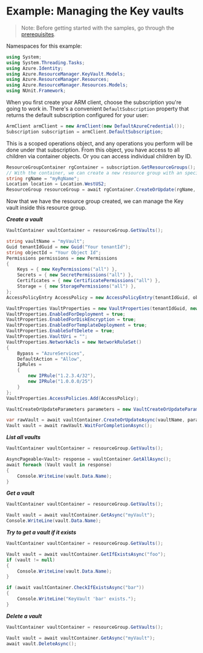 # Example: Managing the Key vaults

>Note: Before getting started with the samples, go through the [prerequisites](https://github.com/Azure/azure-sdk-for-net/tree/main/sdk/resourcemanager/Azure.ResourceManager#prerequisites).

Namespaces for this example:

```C# Snippet:Manage_KeyVaults_Namespaces
using System;
using System.Threading.Tasks;
using Azure.Identity;
using Azure.ResourceManager.KeyVault.Models;
using Azure.ResourceManager.Resources;
using Azure.ResourceManager.Resources.Models;
using NUnit.Framework;
```

When you first create your ARM client, choose the subscription you're going to work in. There's a convenient `DefaultSubscription` property that returns the default subscription configured for your user:

```C# Snippet:Readme_DefaultSubscription
ArmClient armClient = new ArmClient(new DefaultAzureCredential());
Subscription subscription = armClient.DefaultSubscription;
```

This is a scoped operations object, and any operations you perform will be done under that subscription. From this object, you have access to all children via container objects. Or you can access individual children by ID.

```C# Snippet:Readme_GetResourceGroupContainer
ResourceGroupContainer rgContainer = subscription.GetResourceGroups();
// With the container, we can create a new resource group with an specific name
string rgName = "myRgName";
Location location = Location.WestUS2;
ResourceGroup resourceGroup = await rgContainer.CreateOrUpdate(rgName, new ResourceGroupData(location)).WaitForCompletionAsync();
```

Now that we have the resource group created, we can manage the Key vault inside this resource group.

***Create a vault***

```C# Snippet:Managing_KeyVaults_CreateAVault
VaultContainer vaultContainer = resourceGroup.GetVaults();

string vaultName = "myVault";
Guid tenantIdGuid = new Guid("Your tenantId");
string objectId = "Your Object Id";
Permissions permissions = new Permissions
{
    Keys = { new KeyPermissions("all") },
    Secrets = { new SecretPermissions("all") },
    Certificates = { new CertificatePermissions("all") },
    Storage = { new StoragePermissions("all") },
};
AccessPolicyEntry AccessPolicy = new AccessPolicyEntry(tenantIdGuid, objectId, permissions);

VaultProperties VaultProperties = new VaultProperties(tenantIdGuid, new Sku(SkuFamily.A, SkuName.Standard));
VaultProperties.EnabledForDeployment = true;
VaultProperties.EnabledForDiskEncryption = true;
VaultProperties.EnabledForTemplateDeployment = true;
VaultProperties.EnableSoftDelete = true;
VaultProperties.VaultUri = "";
VaultProperties.NetworkAcls = new NetworkRuleSet()
{
    Bypass = "AzureServices",
    DefaultAction = "Allow",
    IpRules =
    {
        new IPRule("1.2.3.4/32"),
        new IPRule("1.0.0.0/25")
    }
};
VaultProperties.AccessPolicies.Add(AccessPolicy);

VaultCreateOrUpdateParameters parameters = new VaultCreateOrUpdateParameters(Location.WestUS, VaultProperties);

var rawVault = await vaultContainer.CreateOrUpdateAsync(vaultName, parameters).ConfigureAwait(false);
Vault vault = await rawVault.WaitForCompletionAsync();
```

***List all vaults***

```C# Snippet:Managing_KeyVaults_ListAllVaults
VaultContainer vaultContainer = resourceGroup.GetVaults();

AsyncPageable<Vault> response = vaultContainer.GetAllAsync();
await foreach (Vault vault in response)
{
    Console.WriteLine(vault.Data.Name);
}
```

***Get a vault***

```C# Snippet:Managing_KeyVaults_GetAVault
VaultContainer vaultContainer = resourceGroup.GetVaults();

Vault vault = await vaultContainer.GetAsync("myVault");
Console.WriteLine(vault.Data.Name);
```

***Try to get a vault if it exists***

```C# Snippet:Managing_KeyVaults_GetAVaultIfExists
VaultContainer vaultContainer = resourceGroup.GetVaults();

Vault vault = await vaultContainer.GetIfExistsAsync("foo");
if (vault != null)
{
    Console.WriteLine(vault.Data.Name);
}

if (await vaultContainer.CheckIfExistsAsync("bar"))
{
    Console.WriteLine("KeyVault 'bar' exists.");
}
```

***Delete a vault***

```C# Snippet:Managing_KeyVaults_DeleteAVault
VaultContainer vaultContainer = resourceGroup.GetVaults();

Vault vault = await vaultContainer.GetAsync("myVault");
await vault.DeleteAsync();
```
